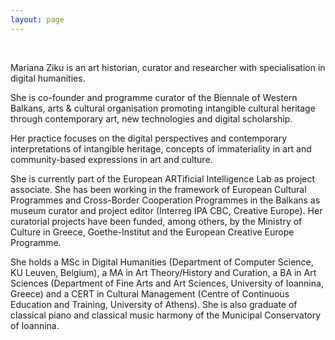```yaml
---
layout: page
---
```


<br>

Mariana Ziku is an art historian, curator and researcher with specialisation in digital humanities. 

She is co-founder and programme curator of the Biennale of Western Balkans, arts & cultural organisation promoting intangible cultural heritage through contemporary art, new technologies and digital scholarship. 

Her practice focuses on the digital perspectives and contemporary interpretations of intangible heritage, concepts of immateriality in art and community-based expressions in art and culture. 

She is currently part of the European ARTificial Intelligence Lab as project associate. She has been working in the framework of European Cultural Programmes and Cross-Border Cooperation Programmes in the Balkans as museum curator and project editor (Interreg IPA CBC, Creative Europe). Her curatorial projects have been funded, among others, by the Ministry of Culture in Greece, Goethe-Institut and the European Creative Europe Programme. 

She holds a MSc in Digital Humanities (Department of Computer Science, KU Leuven, Belgium), a MA in Art Theory/History and Curation, a BA in Art Sciences (Department of Fine Arts and Art Sciences, University of Ioannina, Greece) and a CERT in Cultural Management (Centre of Continuous Education and Training, University of Athens). She is also graduate of classical piano and classical music harmony of the Municipal Conservatory of Ioannina. 


